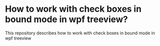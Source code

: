 # How to work with check boxes in bound mode in wpf treeview?
This repository describes how to work with check boxes in bound mode in wpf treeview
